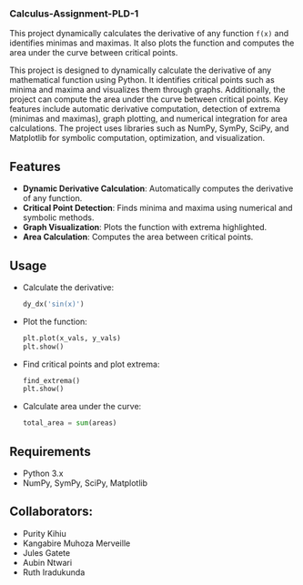 ### Calculus-Assignment-PLD-1

This project dynamically calculates the derivative of any function `f(x)` and identifies minimas and maximas. It also plots the function and computes the area under the curve between critical points.

This project is designed to dynamically calculate the derivative of any mathematical function using Python. 
It identifies critical points such as minima and maxima and visualizes them through graphs. 
Additionally, the project can compute the area under the curve between critical points. 
Key features include automatic derivative computation, detection of extrema (minimas and maximas), 
graph plotting, and numerical integration for area calculations. 
The project uses libraries such as NumPy, SymPy, SciPy, and Matplotlib for symbolic computation, optimization, and visualization.

## Features
- **Dynamic Derivative Calculation**: Automatically computes the derivative of any function.
- **Critical Point Detection**: Finds minima and maxima using numerical and symbolic methods.
- **Graph Visualization**: Plots the function with extrema highlighted.
- **Area Calculation**: Computes the area between critical points.

## Usage
- Calculate the derivative:
   ```python
   dy_dx('sin(x)')
   ```
- Plot the function:
   ```python
   plt.plot(x_vals, y_vals)
   plt.show()
   ```
- Find critical points and plot extrema:
   ```python
   find_extrema()
   plt.show()
   ```
- Calculate area under the curve:
   ```python
   total_area = sum(areas)
   ```

## Requirements
- Python 3.x
- NumPy, SymPy, SciPy, Matplotlib

## Collaborators:

- Purity Kihiu
- Kangabire Muhoza Merveille
- Jules Gatete
- Aubin Ntwari
- Ruth Iradukunda

